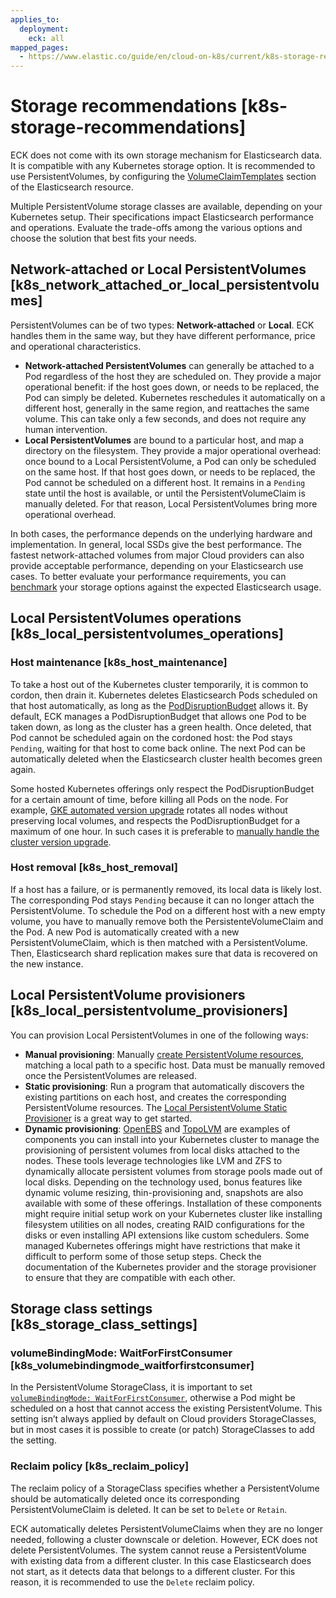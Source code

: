```yaml
---
applies_to:
  deployment:
    eck: all
mapped_pages:
  - https://www.elastic.co/guide/en/cloud-on-k8s/current/k8s-storage-recommendations.html
---
```


# Storage recommendations [k8s-storage-recommendations]

ECK does not come with its own storage mechanism for Elasticsearch data. It is compatible with any Kubernetes storage option. It is recommended to use PersistentVolumes, by configuring the [VolumeClaimTemplates](volume-claim-templates.md) section of the Elasticsearch resource.

Multiple PersistentVolume storage classes are available, depending on your Kubernetes setup. Their specifications impact Elasticsearch performance and operations. Evaluate the trade-offs among the various options and choose the solution that best fits your needs.


## Network-attached or Local PersistentVolumes [k8s_network_attached_or_local_persistentvolumes]

PersistentVolumes can be of two types: **Network-attached** or **Local**. ECK handles them in the same way, but they have different performance, price and operational characteristics.

* **Network-attached PersistentVolumes** can generally be attached to a Pod regardless of the host they are scheduled on. They provide a major operational benefit: if the host goes down, or needs to be replaced, the Pod can simply be deleted. Kubernetes reschedules it automatically on a different host, generally in the same region, and reattaches the same volume. This can take only a few seconds, and does not require any human intervention.
* **Local PersistentVolumes** are bound to a particular host, and map a directory on the filesystem. They provide a major operational overhead: once bound to a Local PersistentVolume, a Pod can only be scheduled on the same host. If that host goes down, or needs to be replaced, the Pod cannot be scheduled on a different host. It remains in a `Pending` state until the host is available, or until the PersistentVolumeClaim is manually deleted. For that reason, Local PersistentVolumes bring more operational overhead.

In both cases, the performance depends on the underlying hardware and implementation. In general, local SSDs give the best performance. The fastest network-attached volumes from major Cloud providers can also provide acceptable performance, depending on your Elasticsearch use cases. To better evaluate your performance requirements, you can [benchmark](https://github.com/elastic/rally) your storage options against the expected Elasticsearch usage.


## Local PersistentVolumes operations [k8s_local_persistentvolumes_operations]


### Host maintenance [k8s_host_maintenance]

To take a host out of the Kubernetes cluster temporarily, it is common to cordon, then drain it. Kubernetes deletes Elasticsearch Pods scheduled on that host automatically, as long as the [PodDisruptionBudget](pod-disruption-budget.md) allows it. By default, ECK manages a PodDisruptionBudget that allows one Pod to be taken down, as long as the cluster has a green health. Once deleted, that Pod cannot be scheduled again on the cordoned host: the Pod stays `Pending`, waiting for that host to come back online. The next Pod can be automatically deleted when the Elasticsearch cluster health becomes green again.

Some hosted Kubernetes offerings only respect the PodDisruptionBudget for a certain amount of time, before killing all Pods on the node. For example, [GKE automated version upgrade](https://cloud.google.com/kubernetes-engine/docs/concepts/cluster-upgrades) rotates all nodes without preserving local volumes, and respects the PodDisruptionBudget for a maximum of one hour. In such cases it is preferable to [manually handle the cluster version upgrade](https://cloud.google.com/kubernetes-engine/docs/concepts/cluster-upgrades#upgrading_manually).


### Host removal [k8s_host_removal]

If a host has a failure, or is permanently removed, its local data is likely lost. The corresponding Pod stays `Pending` because it can no longer attach the PersistentVolume. To schedule the Pod on a different host with a new empty volume, you have to manually remove both the PersistenteVolumeClaim and the Pod. A new Pod is automatically created with a new PersistentVolumeClaim, which is then matched with a PersistentVolume. Then, Elasticsearch shard replication makes sure that data is recovered on the new instance.


## Local PersistentVolume provisioners [k8s_local_persistentvolume_provisioners]

You can provision Local PersistentVolumes in one of the following ways:

* **Manual provisioning**: Manually [create PersistentVolume resources](https://kubernetes.io/blog/2018/04/13/local-persistent-volumes-beta/#creating-a-local-persistent-volume), matching a local path to a specific host. Data must be manually removed once the PersistentVolumes are released.
* **Static provisioning**: Run a program that automatically discovers the existing partitions on each host, and creates the corresponding PersistentVolume resources. The [Local PersistentVolume Static Provisioner](https://github.com/kubernetes-sigs/sig-storage-local-static-provisioner) is a great way to get started.
* **Dynamic provisioning**: [OpenEBS](https://openebs.io) and [TopoLVM](https://github.com/topolvm/topolvm) are examples of components you can install into your Kubernetes cluster to manage the provisioning of persistent volumes from local disks attached to the nodes. These tools leverage technologies like LVM and ZFS to dynamically allocate persistent volumes from storage pools made out of local disks. Depending on the technology used, bonus features like dynamic volume resizing, thin-provisioning and, snapshots are also available with some of these offerings. Installation of these components might require initial setup work on your Kubernetes cluster like installing filesystem utilities on all nodes, creating RAID configurations for the disks or even installing API extensions like custom schedulers. Some managed Kubernetes offerings might have restrictions that make it difficult to perform some of those setup steps. Check the documentation of the Kubernetes provider and the storage provisioner to ensure that they are compatible with each other.


## Storage class settings [k8s_storage_class_settings]


### volumeBindingMode: WaitForFirstConsumer [k8s_volumebindingmode_waitforfirstconsumer]

In the PersistentVolume StorageClass, it is important to set [`volumeBindingMode: WaitForFirstConsumer`](https://kubernetes.io/docs/concepts/storage/storage-classes/#volume-binding-mode), otherwise a Pod might be scheduled on a host that cannot access the existing PersistentVolume. This setting isn’t always applied by default on Cloud providers StorageClasses, but in most cases it is possible to create (or patch) StorageClasses to add the setting.


### Reclaim policy [k8s_reclaim_policy]

The reclaim policy of a StorageClass specifies whether a PersistentVolume should be automatically deleted once its corresponding PersistentVolumeClaim is deleted. It can be set to `Delete` or `Retain`.

ECK automatically deletes PersistentVolumeClaims when they are no longer needed, following a cluster downscale or deletion. However, ECK does not delete PersistentVolumes. The system cannot reuse a PersistentVolume with existing data from a different cluster. In this case Elasticsearch does not start, as it detects data that belongs to a different cluster. For this reason, it is recommended to use the `Delete` reclaim policy.
